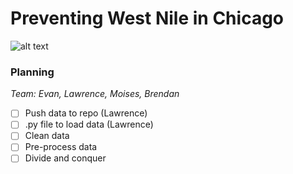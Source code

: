 # Preventing West Nile in Chicago
![alt text](https://images.medicinenet.com//images/slideshow/west-nile-virus-s1a-photo-of-tem-and-culex-mosquito.jpg "West Nile")
### Planning
*Team:  Evan, Lawrence, Moises, Brendan*

* [ ] Push data to repo (Lawrence)
* [ ] .py file to load data (Lawrence)
* [ ] Clean data
* [ ] Pre-process data
* [ ] Divide and conquer
